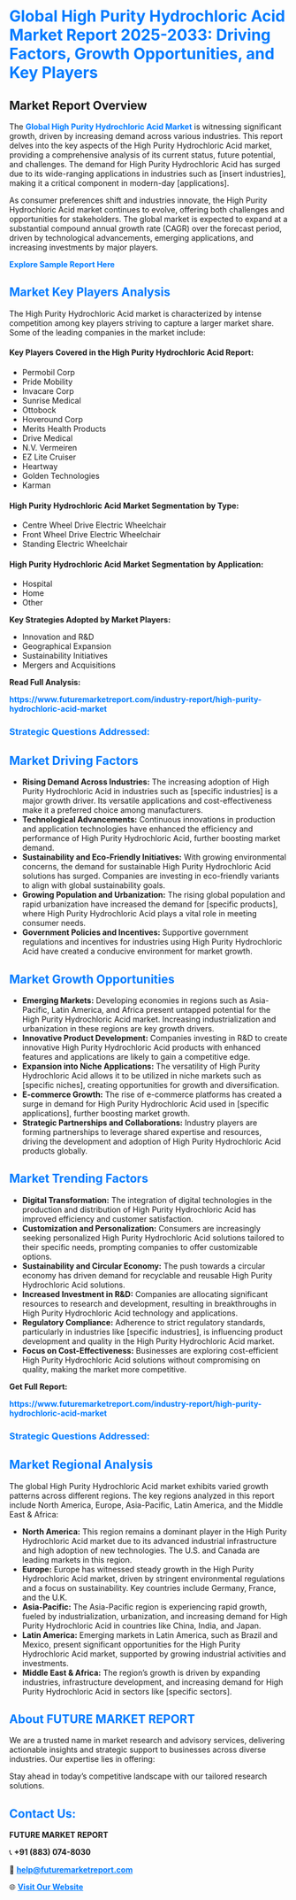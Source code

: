 <h1 style="color: #007BFF;">Global High Purity Hydrochloric Acid Market Report 2025-2033: Driving Factors, Growth Opportunities, and Key Players</h1>

<section id="overview">
<h2>Market Report Overview</h2>
<p>The <a href="https://www.futuremarketreport.com/industry-report/high-purity-hydrochloric-acid-market" style="color: #007BFF; text-decoration: none;"><strong>Global High Purity Hydrochloric Acid Market</strong></a> is witnessing significant growth, driven by increasing demand across various industries. This report delves into the key aspects of the High Purity Hydrochloric Acid market, providing a comprehensive analysis of its current status, future potential, and challenges. The demand for High Purity Hydrochloric Acid has surged due to its wide-ranging applications in industries such as [insert industries], making it a critical component in modern-day [applications].</p>
<p>As consumer preferences shift and industries innovate, the High Purity Hydrochloric Acid market continues to evolve, offering both challenges and opportunities for stakeholders. The global market is expected to expand at a substantial compound annual growth rate (CAGR) over the forecast period, driven by technological advancements, emerging applications, and increasing investments by major players.</p>
</section>

<section id="overview">
<p><a href="https://www.futuremarketreport.com/request-sample/reportId=36702" style="color: #007BFF; text-decoration: none;"><strong>Explore Sample Report Here</strong></a></p>
</section>

<section id="key-players">
<h2 style="color: #007BFF;">Market Key Players Analysis</h2>
<p>The High Purity Hydrochloric Acid market is characterized by intense competition among key players striving to capture a larger market share. Some of the leading companies in the market include:</p>
<h4>Key Players Covered in the High Purity Hydrochloric Acid Report:</h4>
<ul><li>Permobil Corp</li><li>Pride Mobility</li><li>Invacare Corp</li><li>Sunrise Medical</li><li>Ottobock</li><li>Hoveround Corp</li><li>Merits Health Products</li><li>Drive Medical</li><li>N.V. Vermeiren</li><li>EZ Lite Cruiser</li><li>Heartway</li><li>Golden Technologies</li><li>Karman</li></ul>
<h4>High Purity Hydrochloric Acid Market Segmentation by Type:</h4>
<ul><li>Centre Wheel Drive Electric Wheelchair</li><li>Front Wheel Drive Electric Wheelchair</li><li>Standing Electric Wheelchair</li></ul>

<h4>High Purity Hydrochloric Acid Market Segmentation by Application:</h4>
<ul><li>Hospital</li><li>Home</li><li>Other</li></ul>
<p><strong>Key Strategies Adopted by Market Players:</strong></p>
<ul>
<li>Innovation and R&D</li>
<li>Geographical Expansion</li>
<li>Sustainability Initiatives</li>
<li>Mergers and Acquisitions</li>
</ul>
</section>

<section>
<p><strong>Read Full Analysis: </strong></p><a href="https://www.futuremarketreport.com/industry-report/high-purity-hydrochloric-acid-market" style="color: #007BFF; text-decoration: none;"><strong>https://www.futuremarketreport.com/industry-report/high-purity-hydrochloric-acid-market</strong></a>
<h3 style="color: #007BFF;">Strategic Questions Addressed:</h3>
</section>

<section id="driving-factors">
<h2 style="color: #007BFF;">Market Driving Factors</h2>
<ul>
<li><strong>Rising Demand Across Industries:</strong> The increasing adoption of High Purity Hydrochloric Acid in industries such as [specific industries] is a major growth driver. Its versatile applications and cost-effectiveness make it a preferred choice among manufacturers.</li>
<li><strong>Technological Advancements:</strong> Continuous innovations in production and application technologies have enhanced the efficiency and performance of High Purity Hydrochloric Acid, further boosting market demand.</li>
<li><strong>Sustainability and Eco-Friendly Initiatives:</strong> With growing environmental concerns, the demand for sustainable High Purity Hydrochloric Acid solutions has surged. Companies are investing in eco-friendly variants to align with global sustainability goals.</li>
<li><strong>Growing Population and Urbanization:</strong> The rising global population and rapid urbanization have increased the demand for [specific products], where High Purity Hydrochloric Acid plays a vital role in meeting consumer needs.</li>
<li><strong>Government Policies and Incentives:</strong> Supportive government regulations and incentives for industries using High Purity Hydrochloric Acid have created a conducive environment for market growth.</li>
</ul>
</section>

<section id="growth-opportunities">
<h2 style="color: #007BFF;">Market Growth Opportunities</h2>
<ul>
<li><strong>Emerging Markets:</strong> Developing economies in regions such as Asia-Pacific, Latin America, and Africa present untapped potential for the High Purity Hydrochloric Acid market. Increasing industrialization and urbanization in these regions are key growth drivers.</li>
<li><strong>Innovative Product Development:</strong> Companies investing in R&D to create innovative High Purity Hydrochloric Acid products with enhanced features and applications are likely to gain a competitive edge.</li>
<li><strong>Expansion into Niche Applications:</strong> The versatility of High Purity Hydrochloric Acid allows it to be utilized in niche markets such as [specific niches], creating opportunities for growth and diversification.</li>
<li><strong>E-commerce Growth:</strong> The rise of e-commerce platforms has created a surge in demand for High Purity Hydrochloric Acid used in [specific applications], further boosting market growth.</li>
<li><strong>Strategic Partnerships and Collaborations:</strong> Industry players are forming partnerships to leverage shared expertise and resources, driving the development and adoption of High Purity Hydrochloric Acid products globally.</li>
</ul>
</section>

<section id="trending-factors">
<h2 style="color: #007BFF;">Market Trending Factors</h2>
<ul>
<li><strong>Digital Transformation:</strong> The integration of digital technologies in the production and distribution of High Purity Hydrochloric Acid has improved efficiency and customer satisfaction.</li>
<li><strong>Customization and Personalization:</strong> Consumers are increasingly seeking personalized High Purity Hydrochloric Acid solutions tailored to their specific needs, prompting companies to offer customizable options.</li>
<li><strong>Sustainability and Circular Economy:</strong> The push towards a circular economy has driven demand for recyclable and reusable High Purity Hydrochloric Acid solutions.</li>
<li><strong>Increased Investment in R&D:</strong> Companies are allocating significant resources to research and development, resulting in breakthroughs in High Purity Hydrochloric Acid technology and applications.</li>
<li><strong>Regulatory Compliance:</strong> Adherence to strict regulatory standards, particularly in industries like [specific industries], is influencing product development and quality in the High Purity Hydrochloric Acid market.</li>
<li><strong>Focus on Cost-Effectiveness:</strong> Businesses are exploring cost-efficient High Purity Hydrochloric Acid solutions without compromising on quality, making the market more competitive.</li>
</ul>
</section>

<section>
<p><strong>Get Full Report: </strong></p><a href="https://www.futuremarketreport.com/industry-report/high-purity-hydrochloric-acid-market" style="color: #007BFF; text-decoration: none;"><strong>https://www.futuremarketreport.com/industry-report/high-purity-hydrochloric-acid-market</strong></a>
<h3 style="color: #007BFF;">Strategic Questions Addressed:</h3>
</section>


<section id="regional-analysis">
<h2 style="color: #007BFF;">Market Regional Analysis</h2>
<p>The global High Purity Hydrochloric Acid market exhibits varied growth patterns across different regions. The key regions analyzed in this report include North America, Europe, Asia-Pacific, Latin America, and the Middle East & Africa:</p>
<ul>
<li><strong>North America:</strong> This region remains a dominant player in the High Purity Hydrochloric Acid market due to its advanced industrial infrastructure and high adoption of new technologies. The U.S. and Canada are leading markets in this region.</li>
<li><strong>Europe:</strong> Europe has witnessed steady growth in the High Purity Hydrochloric Acid market, driven by stringent environmental regulations and a focus on sustainability. Key countries include Germany, France, and the U.K.</li>
<li><strong>Asia-Pacific:</strong> The Asia-Pacific region is experiencing rapid growth, fueled by industrialization, urbanization, and increasing demand for High Purity Hydrochloric Acid in countries like China, India, and Japan.</li>
<li><strong>Latin America:</strong> Emerging markets in Latin America, such as Brazil and Mexico, present significant opportunities for the High Purity Hydrochloric Acid market, supported by growing industrial activities and investments.</li>
<li><strong>Middle East & Africa:</strong> The region’s growth is driven by expanding industries, infrastructure development, and increasing demand for High Purity Hydrochloric Acid in sectors like [specific sectors].</li>
</ul>
</section>

<footer>
<h2 style="color: #007BFF;">About FUTURE MARKET REPORT</h2>
<p>We are a trusted name in market research and advisory services, delivering actionable insights and strategic support to businesses across diverse industries. Our expertise lies in offering:</p>

<p>Stay ahead in today’s competitive landscape with our tailored research solutions.</p>

<h2 style="color: #007BFF;">Contact Us:</h2>
<p><strong>FUTURE MARKET REPORT</strong></p>
<p>📞 <strong>+91 (883) 074-8030</strong></p>
<p>📧 <strong><a href="mailto:help@futuremarketreport.com" style="color: #007BFF;">help@futuremarketreport.com</a></strong></p>
<p>🌐 <strong><a href="https://www.futuremarketreport.com/" style="color: #007BFF;">Visit Our Website</a></strong></p>
</footer>